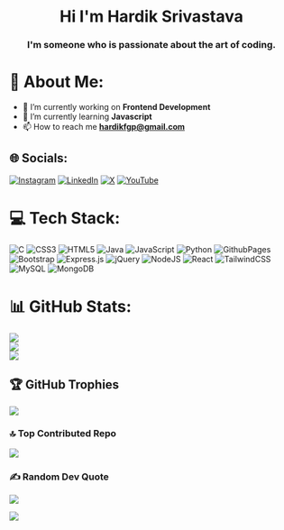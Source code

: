 <h1 align="center">Hi I'm Hardik Srivastava</h1>

<h3 align="center">I'm someone who is passionate about the art of coding.</h3>

# 💫 About Me:

- 🔭 I’m currently working on **Frontend Development**
- 🌱 I’m currently learning **Javascript**
  <!-- - 🤝 I’m looking for help with **MLops** -->
  <!-- - 💬 Ask me about **DSA and Hyperparameter Tuning** -->
- 📫 How to reach me **hardikfgp@gmail.com**
<!-- - 📄 Know about my experiences [https://drive.google.com/file/d/14sCTjvkkkZLvASgleMiLOajo2M-jiR_O/view?usp=sharing](https://drive.google.com/file/d/14sCTjvkkkZLvASgleMiLOajo2M-jiR_O/view?usp=sharing) -->
<!-- ⚡ Fun fact **I can solve a Rubik's Cube in under 40 seconds! 🧊⏱️**-->

## 🌐 Socials:
[![Instagram](https://img.shields.io/badge/Instagram-%23E4405F.svg?logo=Instagram&logoColor=white)](https://www.instagram.com/hardikksrivastava/) 
[![LinkedIn](https://img.shields.io/badge/LinkedIn-%230077B5.svg?logo=linkedin&logoColor=white)](https://www.linkedin.com/in/codewithhardik) 
[![X](https://img.shields.io/badge/X-black.svg?logo=X&logoColor=white)](https://twitter.com/hardikfgp) 
[![YouTube](https://img.shields.io/badge/YouTube-%23FF0000.svg?logo=YouTube&logoColor=white)](https://www.youtube.com/@the_naturophile) 

# 💻 Tech Stack:
![C](https://img.shields.io/badge/c-%2300599C.svg?style=plastic&logo=c&logoColor=white) 
![CSS3](https://img.shields.io/badge/css3-%231572B6.svg?style=plastic&logo=css3&logoColor=white) 
![HTML5](https://img.shields.io/badge/html5-%23E34F26.svg?style=plastic&logo=html5&logoColor=white) 
![Java](https://img.shields.io/badge/java-%23ED8B00.svg?style=plastic&logo=openjdk&logoColor=white) 
![JavaScript](https://img.shields.io/badge/javascript-%23323330.svg?style=plastic&logo=javascript&logoColor=%23F7DF1E) 
![Python](https://img.shields.io/badge/python-3670A0?style=plastic&logo=python&logoColor=ffdd54) 
![GithubPages](https://img.shields.io/badge/github%20pages-121013?style=plastic&logo=github&logoColor=white) 
![Bootstrap](https://img.shields.io/badge/bootstrap-%238511FA.svg?style=plastic&logo=bootstrap&logoColor=white) 
![Express.js](https://img.shields.io/badge/express.js-%23404d59.svg?style=plastic&logo=express&logoColor=%2361DAFB) 
![jQuery](https://img.shields.io/badge/jquery-%230769AD.svg?style=plastic&logo=jquery&logoColor=white) 
![NodeJS](https://img.shields.io/badge/node.js-6DA55F?style=plastic&logo=node.js&logoColor=white) 
![React](https://img.shields.io/badge/react-%2320232a.svg?style=plastic&logo=react&logoColor=%2361DAFB) 
![TailwindCSS](https://img.shields.io/badge/tailwindcss-%2338B2AC.svg?style=plastic&logo=tailwind-css&logoColor=white) 
![MySQL](https://img.shields.io/badge/mysql-4479A1.svg?style=plastic&logo=mysql&logoColor=white) 
![MongoDB](https://img.shields.io/badge/MongoDB-%234ea94b.svg?style=plastic&logo=mongodb&logoColor=white)

# 📊 GitHub Stats:
![](https://github-readme-stats.vercel.app/api?username=Hardik-Techie&theme=radical&hide_border=false&include_all_commits=true&count_private=false)<br/>
![](https://github-readme-streak-stats.herokuapp.com/?user=Hardik-Techie&theme=radical&hide_border=false)<br/>
![](https://github-readme-stats.vercel.app/api/top-langs/?username=Hardik-Techie&theme=radical&hide_border=false&include_all_commits=true&count_private=false&layout=compact)

## 🏆 GitHub Trophies
![](https://github-profile-trophy.vercel.app/?username=Hardik-Techie&theme=radical&no-frame=false&no-bg=false&margin-w=4)

### 🔝 Top Contributed Repo
![](https://github-contributor-stats.vercel.app/api?username=Hardik-Techie&limit=5&theme=dark&combine_all_yearly_contributions=true)

### ✍️ Random Dev Quote
![](https://quotes-github-readme.vercel.app/api?type=horizontal&theme=radical)

[![](https://visitcount.itsvg.in/api?id=Hardik-Techie&icon=0&color=0)](https://visitcount.itsvg.in)